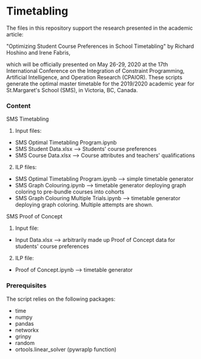 # Timetabling
The files in this repository support the research presented in the academic article: 

"Optimizing Student Course Preferences in School Timetabling"
by Richard Hoshino and Irene Fabris, 

which will be officially presented on May 26-29, 2020 at the 17th International Conference on the Integration of Constraint Programming, Artificial Intelligence, and Operation Research (CPAIOR). These scripts generate the optimal master timetable for the 2019/2020 academic year for St.Margaret's School (SMS), in Victoria, BC, Canada.


### Content
SMS Timetabling

1. Input files:
- SMS Optimal Timetabling Program.ipynb
- SMS Student Data.xlsx --> Students' course preferences
- SMS Course Data.xlsx --> Course attributes and teachers' qualifications 

2. ILP files:
- SMS Optimal Timetabling Program.ipynb --> simple timetable generator
- SMS Graph Colouring.ipynb --> timetable generator deploying graph coloring to pre-bundle courses into cohorts
- SMS Graph Colouring Multiple Trials.ipynb --> timetable generator deploying graph coloring. Multiple attempts are shown.

SMS Proof of Concept
1. Input file:
- Input Data.xlsx --> arbitrarily made up Proof of Concept data for students' course preferences

2. ILP file:
- Proof of Concept.ipynb --> timetable generator

### Prerequisites
The script relies on the following packages: 
- time 
- numpy 
- pandas 
- networkx 
- grinpy 
- random 
- ortools.linear_solver (pywraplp function)

